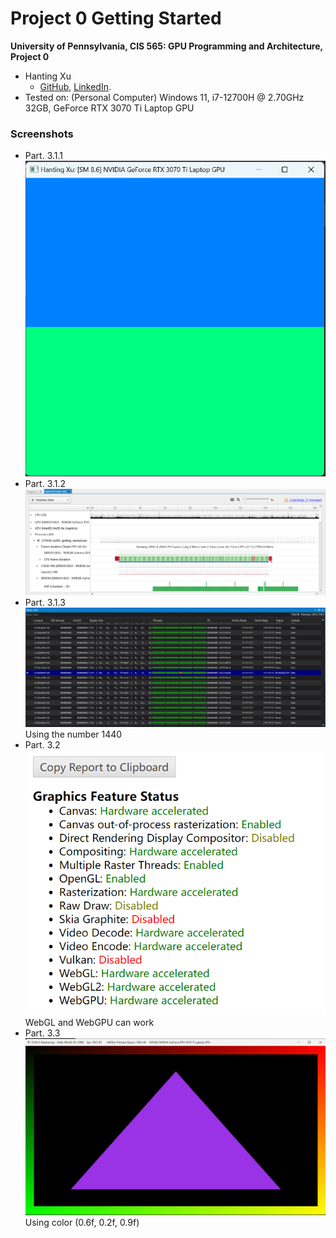 Project 0 Getting Started
====================

**University of Pennsylvania, CIS 565: GPU Programming and Architecture, Project 0**

* Hanting Xu
  * [GitHub](https://github.com/HantingXu), [LinkedIn](www.linkedin.com/in/hanting-xu-25615b28b).
* Tested on: (Personal Computer) Windows 11, i7-12700H @ 2.70GHz 32GB, GeForce RTX 3070 Ti Laptop GPU

### Screenshots
* Part. 3.1.1
![3.1.1](images/3.1.1.png)
* Part. 3.1.2
![3.1.2](images/3.1.2.png)
* Part. 3.1.3
![3.1.3](images/3.1.3.png)
Using the number 1440
* Part. 3.2
![3.2](images/3.2.png)
WebGL and WebGPU can work
* Part. 3.3
![3.3](images/3.3.png)
Using color (0.6f, 0.2f, 0.9f)


